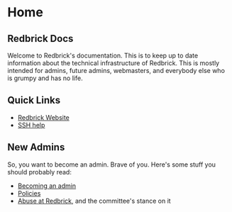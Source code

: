 # Home

## Redbrick Docs

Welcome to Redbrick's documentation. This is to keep up to date information about the technical infrastructure of Redbrick.
This is mostly intended for admins, future admins, webmasters, and everybody else who is grumpy and has no life.

## Quick Links

- [Redbrick Website](https://redbrick.dcu.ie)
- [SSH help](https://docs.redbrick.dcu.ie/services/servers/#logging-in)

## New Admins

So, you want to become an admin. Brave of you. Here's some stuff you should probably read:

- [Becoming an admin](/procedures/#new-elected-admins)
- [Policies](/procedures/#redbrick-system-administrator-policies)
- [Abuse at Redbrick](https://fucking.readthedocs.io/en/latest/procedures/abuse), and the committee's stance on it

&emsp;
